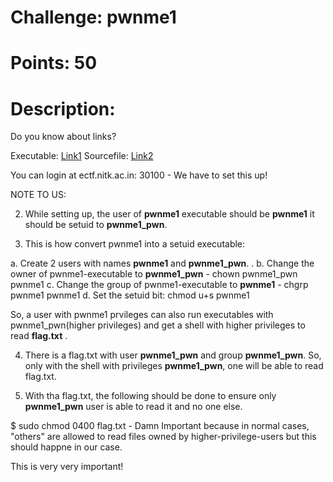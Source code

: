 # Challenge: pwnme1

# Points: 50

# Description: 

Do you know about links?

Executable: [Link1](./pwnme1)
Sourcefile: [Link2](,/pwnme1.c)



You can login at ectf.nitk.ac.in: 30100 - We have to set this up!

NOTE TO US: 


2. While setting up, the user of **pwnme1** executable should be **pwnme1** it should be setuid to **pwnme1_pwn**. 

3. This is how convert pwnme1 into a setuid executable: 

a. Create 2 users with names **pwnme1** and **pwnme1_pwn**. . 
b. Change the owner of pwnme1-executable to **pwnme1_pwn** - chown pwnme1_pwn pwnme1
c. Change the group of pwnme1-executable to **pwnme1** - chgrp pwnme1 pwnme1
d. Set the setuid bit: chmod u+s pwnme1

So, a user with pwnme1 prvileges can also run executables with pwnme1_pwn(higher privileges) and get a shell with higher privileges to read **flag.txt** . 

4. There is a flag.txt with user **pwnme1_pwn** and group **pwnme1_pwn**. So, only with the shell with privileges **pwnme1_pwn**, one will be able to read flag.txt.

4. With tha flag.txt, the following should be done to ensure only **pwnme1_pwn** user is able to read it and no one else. 

$ sudo chmod 0400 flag.txt  - Damn Important because in normal cases, "others" are allowed to read files owned by higher-privilege-users but this should happne in our case. 

This is very very important!


